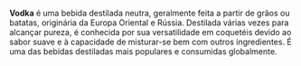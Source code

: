 **Vodka** é uma bebida destilada neutra, geralmente feita a partir de grãos ou batatas, originária da Europa Oriental e Rússia. Destilada várias vezes para alcançar pureza, é conhecida por sua versatilidade em coquetéis devido ao sabor suave e à capacidade de misturar-se bem com outros ingredientes. É uma das bebidas destiladas mais populares e consumidas globalmente.
